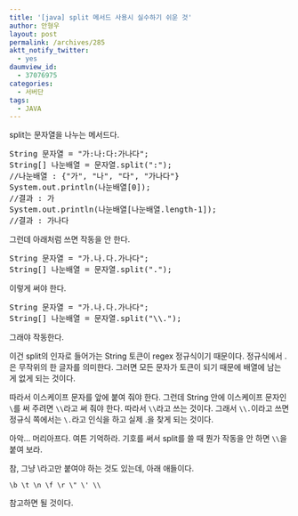 ```yaml
---
title: '[java] split 메서드 사용시 실수하기 쉬운 것'
author: 안형우
layout: post
permalink: /archives/285
aktt_notify_twitter:
  - yes
daumview_id:
  - 37076975
categories:
  - 서버단
tags:
  - JAVA
---
```

split는 문자열을 나누는 메서드다.

<pre class="brush:java">String 문자열 = "가:나:다:가나다";
String[] 나눈배열 = 문자열.split(":");
//나눈배열 : {"가", "나", "다", "가나다"}
System.out.println(나눈배열[0]);
//결과 : 가
System.out.println(나눈배열[나눈배열.length-1]);
//결과 : 가나다
</pre>

그런데 아래처럼 쓰면 작동을 안 한다.

<pre class="brush:java">String 문자열 = "가.나.다.가나다";
String[] 나눈배열 = 문자열.split(".");
</pre>

이렇게 써야 한다.

<pre class="brush:java">String 문자열 = "가.나.다.가나다";
String[] 나눈배열 = 문자열.split("\\.");
</pre>

그래야 작동한다.

이건 split의 인자로 들어가는 String 토큰이 regex 정규식이기 때문이다. 정규식에서 .은 무작위의 한 글자를 의미한다. 그러면 모든 문자가 토큰이 되기 때문에 배열에 남는 게 없게 되는 것이다.

따라서 이스케이프 문자를 앞에 붙여 줘야 한다. 그런데 String 안에 이스케이프 문자인 `\`를 써 주려면 `\\`라고 써 줘야 한다. 따라서 `\\`라고 쓰는 것이다. 그래서 `\\.`이라고 쓰면 정규식 쪽에서는 `\.`라고 인식을 하고 실제 .을 찾게 되는 것이다.

아악&#8230; 머리아프다. 여튼 기억하라. 기호를 써서 split를 쓸 때 뭔가 작동을 안 하면 `\\`을 붙여 보라.

참, 그냥 \라고만 붙여야 하는 것도 있는데, 아래 애들이다.

    \b \t \n \f \r \" \' \\

참고하면 될 것이다.
